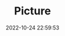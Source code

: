 ---
weight: 1
images:
- /images/edited/54.jpeg
title: Picture
date: 2022-10-24 22:59:53
tags: [luminar neo,work,car]
---